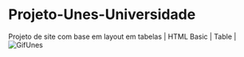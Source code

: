 # Projeto-Unes-Universidade
Projeto de site com base em layout em tabelas | HTML Basic | Table |
![GifUnes](https://user-images.githubusercontent.com/103768076/172278690-ec0311d3-fd1b-40ec-9e9b-1e7e36d4ebf9.gif   )
